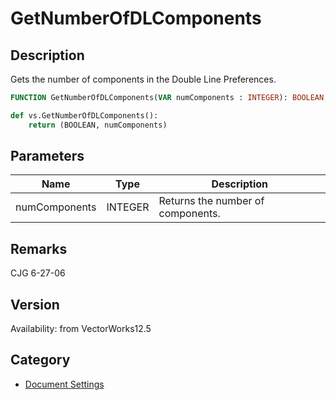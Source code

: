 # GetNumberOfDLComponents

## Description
Gets the number of components in the Double Line Preferences.

```pascal
FUNCTION GetNumberOfDLComponents(VAR numComponents : INTEGER): BOOLEAN;
```

```python
def vs.GetNumberOfDLComponents():
    return (BOOLEAN, numComponents)
```

## Parameters
|Name|Type|Description|
|---|---|---|
|numComponents|INTEGER|Returns the number of components.|

## Remarks
CJG 6-27-06

## Version
Availability: from VectorWorks12.5

## Category
* [Document Settings](../Categories/Document%20Settings.md)
